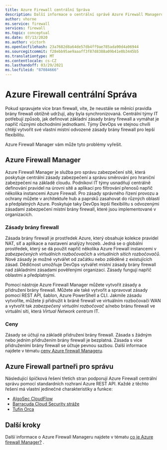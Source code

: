 ```yaml
---
title: Azure Firewall centrální Správa
description: Další informace o centrální správě Azure Firewall Manageru
author: vhorne
ms.service: firewall
services: firewall
ms.topic: conceptual
ms.date: 07/13/2020
ms.author: victorh
ms.openlocfilehash: 23a7682d8a64de57db4ff9ae785ada90d4a06944
ms.sourcegitcommit: f28ebb95ae9aaaff3f87d8388a09b41e0b3445b5
ms.translationtype: MT
ms.contentlocale: cs-CZ
ms.lasthandoff: 03/29/2021
ms.locfileid: "87084666"
---
```

# <a name="azure-firewall-central-management"></a>Azure Firewall centrální Správa

Pokud spravujete více bran firewall, víte, že neustále se měnící pravidla brány firewall obtížně udržují, aby byla synchronizovaná. Centrální týmy IT potřebují způsob, jak definovat základní zásady brány firewall a vymáhat je napříč různými obchodními jednotkami. Týmy DevOps ve stejnou chvíli chtějí vytvořit své vlastní místní odvozené zásady brány firewall pro lepší flexibilitu.

Azure Firewall Manager vám může tyto problémy vyřešit.


## <a name="azure-firewall-manager"></a>Azure Firewall Manager

Azure Firewall Manager je služba pro správu zabezpečení sítě, která poskytuje centrální zásady zabezpečení a správu směrování pro hraniční zabezpečení na základě cloudu. Podnikoví IT týmy usnadňují centrálně definování pravidel na úrovni sítě a aplikací pro filtrování přenosů napříč několika instancemi Azure Firewall. Pro zásady správného řízení provozu a ochrany můžete v architektuře hub a paprsků zasahovat do různých oblastí a předplatných Azure. Poskytuje taky DevOps lepší flexibilitu s odvozenými zásadami zabezpečení místní brány firewall, které jsou implementované v organizacích.

### <a name="firewall-policy"></a>Zásady brány firewall

Zásada brány firewall je prostředek Azure, který obsahuje kolekce pravidel NAT, síť a aplikace a nastavení analýzy hrozeb. Jedná se o globální prostředek, který se dá použít napříč několika Azure Firewall instancemi v *zabezpečených virtuálních rozbočovačích* a *virtuálních sítích rozbočovačů*. Nové zásady je možné vytvářet od začátku nebo zděděné z existujících zásad. Dědičnost umožňuje DevOps vytvářet místní zásady brány firewall nad základními zásadami pověřenými organizací. Zásady fungují napříč oblastmi a předplatnými.
 
Pomocí nástroje Azure Firewall Manager můžete vytvořit zásady a přidružení brány firewall. Můžete ale také vytvořit a spravovat zásady pomocí REST API, šablon, Azure PowerShell a CLI. Jakmile zásadu vytvoříte, můžete ji přidružit k bráně firewall ve virtuálním rozbočovači WAN a vytvořit tak *zabezpečený virtuální rozbočovač* a/nebo bránu firewall ve virtuální síti, která *Virtual Network centrum* IT.

### <a name="pricing"></a>Ceny

Zásady se účtují na základě přidružení brány firewall. Zásada s žádným nebo jedním přidružením brány firewall je bezplatná. Zásada s více přidruženími brány firewall se účtuje pevnou sazbou. Další informace najdete v tématu [ceny Azure firewall Manageru](https://azure.microsoft.com/pricing/details/firewall-manager/).

## <a name="azure-firewall-management-partners"></a>Azure Firewall partneři pro správu

Následující špičková řešení třetích stran podporují Azure Firewall centrální správu pomocí standardních rozhraní Azure REST API. Každé z těchto řešení má vlastní jedinečné charakteristiky a funkce:

- [AlgoSec CloudFlow](https://www.algosec.com/azure/) 
- [Barracuda Cloud Security stráže](https://www.barracuda.com/products/cloudsecurityguardian/for_azure)
- [Tufin Orca](https://www.tufin.com/products/tufin-orca)


## <a name="next-steps"></a>Další kroky

Další informace o Azure Firewall Manageru najdete v tématu [co je Azure firewall Manager?](../firewall-manager/overview.md) .